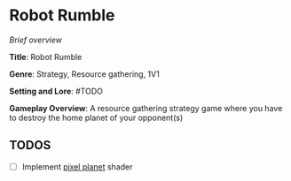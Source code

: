 # Robot Rumble
*Brief overview*

**Title**: Robot Rumble

**Genre**: Strategy, Resource gathering, 1V1

**Setting and Lore**: #TODO

**Gameplay Overview**: A resource gathering strategy game where you have to destroy the home planet of your opponent(s)

## TODOS

- [ ] Implement [pixel planet](https://deep-fold.itch.io/pixel-planet-generator) shader
 
